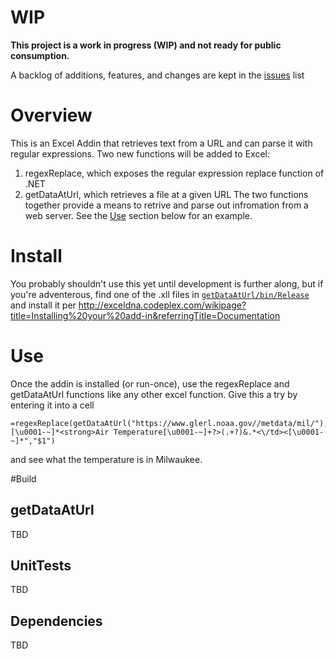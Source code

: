 # WIP
**This project is a work in progress (WIP) and not ready for public consumption.**

A backlog of additions, features, and changes are kept in the [issues]( https://github.com/Jerred-S/excelRegexAndUrlRetrieval/issues) list

# Overview
This is an Excel Addin that retrieves text from a URL and can parse it with regular expressions. Two new functions will be added to Excel:
1. regexReplace, which exposes the regular expression replace function of .NET
2. getDataAtUrl, which retrieves a file at a given URL
The two functions together provide a means to retrive and parse out infromation from a web server. See the [Use](#Use) section below for an example.

# Install
You probably shouldn't use this yet until development is further along, but if you're adventerous, find one of the .xll files in [`getDataAtUrl/bin/Release`](getDataAtUrl/bin/Release) and install it per <http://exceldna.codeplex.com/wikipage?title=Installing%20your%20add-in&referringTitle=Documentation>

# Use
Once the addin is installed (or run-once), use the regexReplace and getDataAtUrl functions like any other excel function. Give this a try by entering it into a cell 
```
=regexReplace(getDataAtUrl("https://www.glerl.noaa.gov//metdata/mil/"),"[\u0001-~]*<strong>Air Temperature[\u0001-~]+?>(.+?)&.*<\/td><[\u0001-~]*","$1")
```
and see what the temperature is in Milwaukee.

#Build

## getDataAtUrl

TBD

## UnitTests

TBD

## Dependencies

TBD